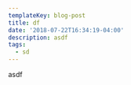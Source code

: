 ```yaml
---
templateKey: blog-post
title: df
date: '2018-07-22T16:34:19-04:00'
description: asdf
tags:
  - sd
---
```

asdf
